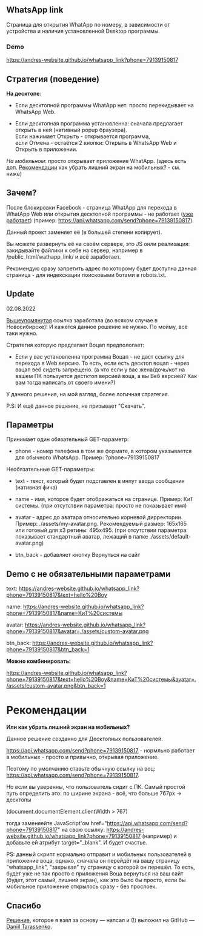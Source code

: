 ## WhatsApp link
Страница для открытия WhatApp по номеру, в зависимости от устройства и наличия установленной Desktop программы.

### Demo
https://andres-website.github.io/whatsapp_link?phone=79139150817

## Стратегия (поведение)

**На десктопе**:
  
* Если десктопной программы WhatApp нет: просто перекидывает на WhatsApp Web.

* Если десктопная программа установленна: сначала предлагает открыть в ней (нативный popup браузера).<br>
  Если нажимает Открыть - открывается программа, <br>
  если Отмена - остаётся 2 кнопки: Открыть в WhatsApp Web и Открыть в приложении.

*На мобильном*: просто открывает приложение WhatApp. (здесь есть доп. [Рекомендации](#Рекомендации) как убрать лишний экран на мобильных? - см. ниже)


## Зачем?
После блокировки Facebook - страница WhatApp для перехода в WhatApp Web или открытия десктопной программы - не работает ([уже работает](#Update)) (пример: https://api.whatsapp.com/send?phone=79139150817).

Данный проект заменяет её (в большей степени копирует).

Вы можете развернуть её на своём сервере, это JS онли реализация: закидывайте файлики к себе на сервер, например в /public_html/wathapp_link/ и всё заработает.

Рекомендую сразу запретить адрес по которому будет доступна данная страница - для индекскации поисковыми ботами в robots.txt.

## Update

 02.08.2022
 
[Вышеупомянутая](https://api.whatsapp.com/send?phone=79139150817) ссылка заработала (во всяком случае в Новосибирске)! И кажется данное решение не нужно. По мойму, всё таки нужно.

Стратегия которую предлагает Воцап предпологает:

* Если у вас установленна программа Воцап - не даст ссылку для перехода в Web версию. То есть, если есть десктоп воцап - через вацап веб сидеть запрещено. (а что если у вас жена/дочь/кот на вашем ПК пользуется дестктоп версией воца, а вы Веб версией? Как вам тогда написать от своего имени?)

У данного решения, на мой взгляд, более логичная стратегия.

P.S: И ещё данное решение, не призывает "Скачать".

## Параметры

Принимает один обязательный GET-параметр:

* phone - номер телефона в том же формате, в котором указывается для обычного WhatsApp. Пример: ?phone=79139150817

Необязательные GET-параметры:

* text - текст, который будет подставлен в инпут ввода сообщения (нативная фича)

* name - имя, которое будет отображаться на странице. Пример: КиТ системы. (при отсутствии параметра: просто не показывает имя)

* avatar - адрес до аватара относительно корневой дирректории. Пример: ./assets/my-avatar.png. Рекомендуемый размер: 165x165 или готовый для x3 ретины: 495x495. (при отсутствии параметра: показывает стандартный аватар, лежащий в папке ./assets/default-avatar.png)

* btn_back - добавляет кнопку Вернуться на сайт


## Demo с не обязательными параметрами

text: https://andres-website.github.io/whatsapp_link?phone=79139150817&text=hello%20Boy

name: https://andres-website.github.io/whatsapp_link?phone=79139150817&name=КиТ%20системы

avatar: https://andres-website.github.io/whatsapp_link?phone=79139150817&avatar=./assets/custom-avatar.png

btn_back: https://andres-website.github.io/whatsapp_link?phone=79139150817&btn_back=1

**Можно комбинировать:**

https://andres-website.github.io/whatsapp_link?phone=79139150817&text=hello%20Boy&name=КиТ%20системы&avatar=./assets/custom-avatar.png&btn_back=1

# Рекомендации

**Или как убрать лишний экран на мобильных?**

Данное решение созданно для Десктопных пользователей.

https://api.whatsapp.com/send?phone=79139150817 - нормльно работает в мобильных - просто и привычно, открывая приложение.

Поэтому по умолчанию ставьте обычную ссылку на воц: https://api.whatsapp.com/send?phone=79139150817. 

Но если вы уверенны, что пользователь сидит с ПК. Самый простой путь определить это: по ширине экрана - всё, что больше 767px -> десктопы 

(document.documentElement.clientWidth > 767) 

тогда заменяейте JavaScript'ом href="https://api.whatsapp.com/send?phone=79139150817" на свою ссылку: https://andres-website.github.io/whatsapp_link?phone=79139150817 (например) и добавьте ей атрибут target="_blank". И будет счастье.

PS: данный скрипт нормально отправит и мобильных пользователей в приложение воца, однако, сначала он перейдёт на вашу страницу "whatsapp_link", "закрывая" ту страницу с которой он перешёл. То есть, будет уже не так просто с приложения Воца вернуться на ваш сайт (будет, этот самый, лишний экран), как это было бы просто, если бы мобильное приложение открылось сразу - без прослоек.  

## Спасибо

[Решение](https://github.com/justrussian/whatsapp-link/), которое я взял за основу — напсал и (!) выложил на GitHub — [Daniil Tarassenko](https://github.com/justrussian).
